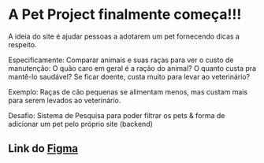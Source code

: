 <html>
  <body>
    <h1>A Pet Project finalmente começa!!!</h1>
    <div>
      <p>
        A ideia do site é  ajudar pessoas a adotarem um pet fornecendo dicas a respeito.
      </p>
      <p>
        Especificamente: Comparar animais e suas raças para ver o custo de manutenção: O quão caro em geral é a ração do animal? O quanto custa pra mantê-lo saudável? Se ficar doente, custa muito para levar ao veterinário?
      </p>
      <p>
        Exemplo: Raças de cão pequenas se alimentam menos, mas custam mais para serem levados ao veterinário.
      </p>
      <p>
        Desafio: Sistema de Pesquisa para poder filtrar os pets & forma de adicionar um pet pelo próprio site (backend)
      </p>
    </div>

   ## Link do [Figma](https://www.figma.com/file/hHrI7twJZW6EQoLtEiJgHd/Guia-Canino?type=design&node-id=0-1&mode=design&t=tRn7X2RU2LAaYVI6-0)
  </body>
</html>
